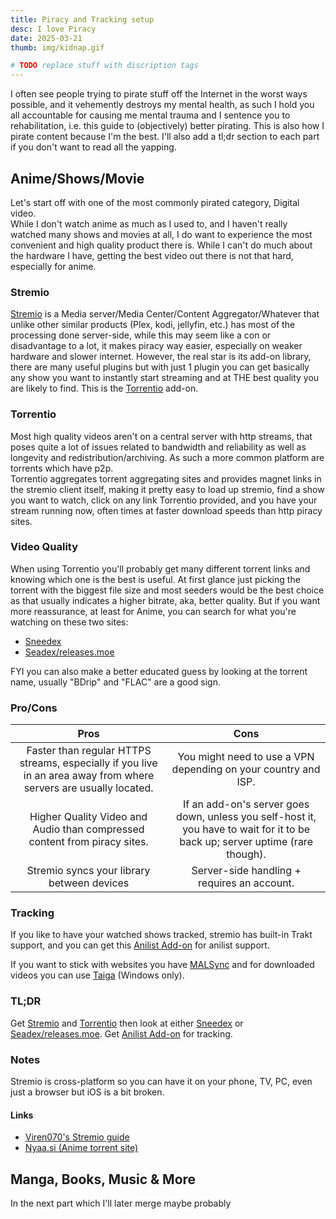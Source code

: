```yaml
---
title: Piracy and Tracking setup
desc: I love Piracy
date: 2025-03-21
thumb: img/kidnap.gif

# TODO replace stuff with discription tags
---
```


I often see people trying to pirate stuff off the Internet in the worst ways possible, and it vehemently destroys my mental health, as such I hold you all accountable for causing me mental trauma and I sentence you to rehabilitation, i.e. this guide to (objectively) better pirating. This is also how I pirate content because I'm the best. I'll also add a tl;dr section to each part if you don't want to read all the yapping.

## Anime/Shows/Movie

Let's start off with one of the most commonly pirated category, Digital video.  
While I don't watch anime as much as I used to, and I haven't really watched many shows and movies at all, I do want to experience the most convenient and high quality product there is. While I can't do much about the hardware I have, getting the best video out there is not that hard, especially for anime.

### Stremio

[Stremio](https://www.stremio.com/) is a Media server/Media Center/Content Aggregator/Whatever that unlike other similar products (Plex, kodi, jellyfin, etc.) has most of the processing done server-side, while this may seem like a con or disadvantage to a lot, it makes piracy way easier, especially on weaker hardware and slower internet. However, the real star is its add-on library, there are many useful plugins but with just 1 plugin you can get basically any show you want to instantly start streaming and at THE best quality you are likely to find. This is the [Torrentio](https://torrentio.strem.fun/configure) add-on.

### Torrentio

Most high quality videos aren't on a central server with http streams, that poses quite a lot of issues related to bandwidth and reliability as well as longevity and redistribution/archiving. As such a more common platform are torrents which have p2p.  
Torrentio aggregates torrent aggregating sites and provides magnet links in the stremio client itself, making it pretty easy to load up stremio, find a show you want to watch, click on any link Torrentio provided, and you have your stream running now, often times at faster download speeds than http piracy sites.

### Video Quality

When using Torrentio you'll probably get many different torrent links and knowing which one is the best is useful. At first glance just picking the torrent with the biggest file size and most seeders would be the best choice as that usually indicates a higher bitrate, aka, better quality. But if you want more reassurance, at least for Anime, you can search for what you're watching on these two sites:

- [Sneedex](https://sneedex.moe/)
- [Seadex/releases.moe](https://releases.moe/)

FYI you can also make a better educated guess by looking at the torrent name, usually "BDrip" and "FLAC" are a good sign.

### Pro/Cons

|                                                       Pros                                                        |                                                             Cons                                                              |
| :---------------------------------------------------------------------------------------------------------------: | :---------------------------------------------------------------------------------------------------------------------------: |
| Faster than regular HTTPS streams, especially if you live in an area away from where servers are usually located. |                                You might need to use a VPN depending on your country and ISP.                                 |
|                     Higher Quality Video and Audio than compressed content from piracy sites.                     | If an add-on's server goes down, unless you self-host it, you have to wait for it to be back up; server uptime (rare though). |
|                                    Stremio syncs your library between devices                                     |                                          Server-side handling + requires an account.                                          |

### Tracking

If you like to have your watched shows tracked, stremio has built-in Trakt support, and you can get this [Anilist Add-on](https://github.com/Jenrykster/animeo) for anilist support.

If you want to stick with websites you have [MALSync](https://malsync.moe/) and for downloaded videos you can use [Taiga](https://taiga.moe/) (Windows only).

### TL;DR

Get [Stremio](https://www.stremio.com/) and [Torrentio](https://torrentio.strem.fun/configure) then look at either [Sneedex](https://sneedex.moe/) or [Seadex/releases.moe](https://releases.moe/).
Get [Anilist Add-on](https://github.com/Jenrykster/animeo) for tracking.

### Notes

Stremio is cross-platform so you can have it on your phone, TV, PC, even just a browser but iOS is a bit broken.

#### Links

- [Viren070's Stremio guide](https://guides.viren070.me/stremio)
- [Nyaa.si (Anime torrent site)](https://Nyaa.si)

## Manga, Books, Music & More

In the next part which I'll later merge maybe probably
